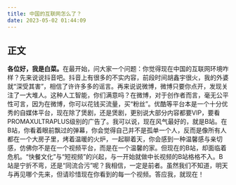 ```yaml
---
title: 中国的互联网怎么了？
date: 2023-05-02 01:44:09
---
```

<!-- wp:heading -->
<h2 class="wp-block-heading">正文</h2>
<!-- /wp:heading -->

<!-- wp:paragraph -->
<p><strong>各位好，我是白菜。</strong>在最开始，问大家一个问题：你觉得现在中国的互联网环境咋样？先来说说抖音吧。抖音上有很多的不实内容，前段时间胡鑫宇很火，我的外婆就“深受其害”，相信了许许多多的谣言。再来说说微博，微博只要你点开，发现关注了一大堆人。这种人工智能，你们满意吗？在微博，对于创作者而言，毫无公平性可言，因为在微博，你可以花钱买流量，买“粉丝”。优酷等平台本是一个十分优秀的自媒体平台，现在除了煲剧，还是煲剧，更别说大部分内容都要VIP，要看PROMAXULTRAPLUS级别的广告了。我可以说，现在风气最好的，就是B站。在B站，你看着眼前飘过的弹幕，你会觉得自己并不是孤单一个人，反而是像所有人都在一个大房子里，烤着温暖的火炉，一起聊着天，你会感到一种温馨感与亲切感，仿佛你不是在一个视频平台，而是在一个温馨的家。但现在的B站，却面临着危机。“快餐文化”与“短视频”的兴起，与一开始就做中长视频的B站格格不入。B站是宁折不弯，还是“同流合污”呢？我相信，一定是前者。虽然我们不知道，明天与再见哪个先来，但请珍惜现在你看到的每一个视频。答应我，就现在！</p>
<!-- /wp:paragraph -->
